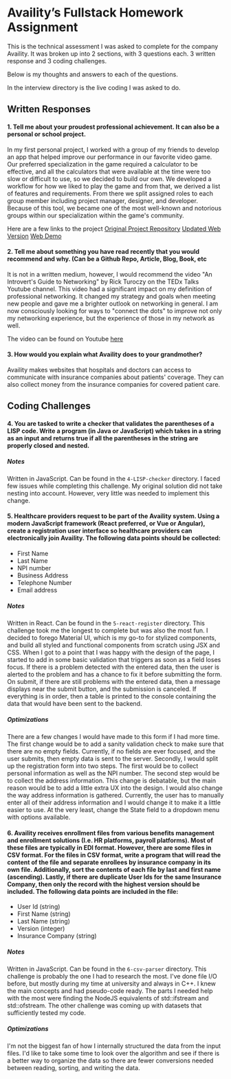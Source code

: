 # Availity’s Fullstack Homework Assignment

This is the technical assessment I was asked to complete for the company Availity.
It was broken up into 2 sections, with 3 questions each.
3 written response and 3 coding challenges.

Below is my thoughts and answers to each of the questions.

In the interview directory is the live coding I was asked to do.

## Written Responses

#### 1. Tell me about your proudest professional achievement. It can also be a personal or school project.

In my first personal project, I worked with a group of my friends to develop an app that helped improve our performance in our favorite video game. Our preferred specialization in the game required a calculator to be effective, and all the calculators that were available at the time were too slow or difficult to use, so we decided to build our own. We developed a workflow for how we liked to play the game and from that, we derived a list of features and requirements. From there we split assigned roles to each group member including project manager, designer, and developer. Because of this tool, we became one of the most well-known and notorious groups within our specialization within the game's community.

Here are a few links to the project
[Original Project Repository](https://github.com/geosheehan/ArtilleryStrike)
[Updated Web Version](https://github.com/geosheehan/web-artillery-strike)
[Web Demo](https://artillery-strike.netlify.app/)

#### 2. Tell me about something you have read recently that you would recommend and why. (Can be a Github Repo, Article, Blog, Book, etc

It is not in a written medium, however, I would recommend the video "An Introvert's Guide to Networking" by Rick Turoczy on the TEDx Talks Youtube channel. This video had a significant impact on my definition of professional networking. It changed my strategy and goals when meeting new people and gave me a brighter outlook on networking in general. I am now consciously looking for ways to "connect the dots" to improve not only my networking experience, but the experience of those in my network as well.

The video can be found on Youtube [here](https://www.youtube.com/watch?v=Cj98mr_wUA0)

#### 3. How would you explain what Availity does to your grandmother?

Availity makes websites that hospitals and doctors can access to communicate with insurance companies about patients' coverage. They can also collect money from the insurance companies for covered patient care.

## Coding Challenges

#### 4. You are tasked to write a checker that validates the parentheses of a LISP code. Write a program (in Java or JavaScript) which takes in a string as an input and returns true if all the parentheses in the string are properly closed and nested.

##### Notes

Written in JavaScript. Can be found in the `4-LISP-checker` directory.
I faced few issues while completing this challenge. My original solution did not take nesting into account. However, very little was needed to implement this change.

#### 5. Healthcare providers request to be part of the Availity system. Using a modern JavaScript framework (React preferred, or Vue or Angular), create a registration user interface so healthcare providers can electronically join Availity. The following data points should be collected:

-  First Name
-  Last Name
-  NPI number
-  Business Address
-  Telephone Number
-  Email address

##### Notes

Written in React. Can be found in the `5-react-register` directory.
This challenge took me the longest to complete but was also the most fun. I decided to forego Material UI, which is my go-to for stylized components, and build all styled and functional components from scratch using JSX and CSS.
When I got to a point that I was happy with the design of the page, I started to add in some basic validation that triggers as soon as a field loses focus. If there is a problem detected with the entered data, then the user is alerted to the problem and has a chance to fix it before submitting the form.
On submit, if there are still problems with the entered data, then a message displays near the submit button, and the submission is canceled. If everything is in order, then a table is printed to the console containing the data that would have been sent to the backend.

##### Optimizations

There are a few changes I would have made to this form if I had more time.
The first change would be to add a sanity validation check to make sure that there are no empty fields. Currently, if no fields are ever focused, and the user submits, then empty data is sent to the server.
Secondly, I would split up the registration form into two steps. The first would be to collect personal information as well as the NPI number. The second step would be to collect the address information. This change is debatable, but the main reason would be to add a little extra UX into the design.
I would also change the way address information is gathered. Currently, the user has to manually enter all of their address information and I would change it to make it a little easier to use. At the very least, change the State field to a dropdown menu with options available.

#### 6. Availity receives enrollment files from various benefits management and enrollment solutions (I.e. HR platforms, payroll platforms). Most of these files are typically in EDI format. However, there are some files in CSV format. For the files in CSV format, write a program that will read the content of the file and separate enrollees by insurance company in its own file. Additionally, sort the contents of each file by last and first name (ascending). Lastly, if there are duplicate User Ids for the same Insurance Company, then only the record with the highest version should be included. The following data points are included in the file:

-  User Id (string)
-  First Name (string)
-  Last Name (string)
-  Version (integer)
-  Insurance Company (string)

##### Notes

Written in JavaScript. Can be found in the `6-csv-parser` directory.
This challenge is probably the one I had to research the most. I've done file I/O before, but mostly during my time at university and always in C++. I knew the main concepts and had pseudo-code ready. The parts I needed help with the most were finding the NodeJS equivalents of std::ifstream and std::ofstream. The other challenge was coming up with datasets that sufficiently tested my code.

##### Optimizations

I'm not the biggest fan of how I internally structured the data from the input files. I'd like to take some time to look over the algorithm and see if there is a better way to organize the data so there are fewer conversions needed between reading, sorting, and writing the data.
